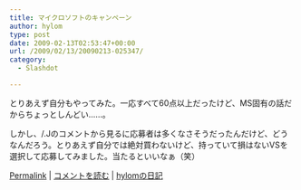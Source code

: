 ```yaml
---
title: マイクロソフトのキャンペーン
author: hylom
type: post
date: 2009-02-13T02:53:47+00:00
url: /2009/02/13/20090213-025347/
category:
  - Slashdot

---
```

とりあえず自分もやってみた。一応すべて60点以上だったけど、MS固有の話だからちょっとしんどい……。

しかし、/.Jのコメントから見るに応募者は多くなさそうだったんだけど、どうなんだろう。とりあえず自分では絶対買わないけど、持っていて損はないVSを選択して応募してみました。当たるといいなぁ（笑）

  [Permalink][1] |   [コメントを読む][2] |   [hylomの日記][3]

 [1]: http://slashdot.jp/~hylom/journal/467288
 [2]: http://slashdot.jp/~hylom/journal/467288#acomments
 [3]: http://slashdot.jp/~hylom/journal/
